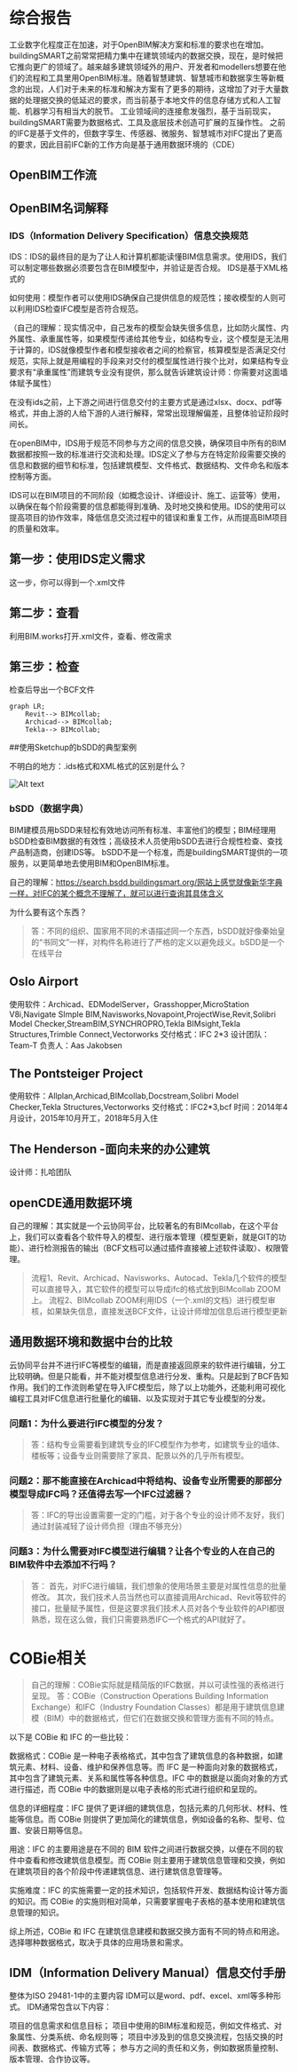 # 综合报告
工业数字化程度正在加速，对于OpenBIM解决方案和标准的要求也在增加。
buildingSMART之前常常把精力集中在建筑领域内的数据交换，现在，是时候把它推向更广的领域了。越来越多建筑领域外的用户、开发者和modellers想要在他们的流程和工具里用OpenBIM标准。随着智慧建筑、智慧城市和数据孪生等新概念的出现，人们对于未来的标准和解决方案有了更多的期待，这增加了对于大量数据的处理据交换的低延迟的要求，而当前基于本地文件的信息存储方式和人工智能、机器学习有相当大的脱节。
工业领域间的连接愈发强烈，基于当前现实，buildingSMART需要为数据格式、工具及底层技术创造可扩展的互操作性。
之前的IFC是基于文件的，但数字孪生、传感器、微服务、智慧城市对IFC提出了更高的要求，因此目前IFC新的工作方向是基于通用数据环境的（CDE）

## OpenBIM工作流
## OpenBIM名词解释
### IDS（Information Delivery Specification）信息交换规范
IDS：IDS的最终目的是为了让人和计算机都能读懂BIM信息需求。使用IDS，我们可以制定哪些数据必须要包含在BIM模型中，并验证是否合规。
IDS是基于XML格式的

如何使用：模型作者可以使用IDS确保自己提供信息的规范性；接收模型的人则可以利用IDS检查IFC模型是否符合规范。

（自己的理解：现实情况中，自己发布的模型会缺失很多信息，比如防火属性、内外属性、承重属性等，如果模型传递给其他专业，如结构专业，这个模型是无法用于计算的，IDS就像模型作者和模型接收者之间的检察官，核算模型是否满足交付规范，实际上就是用编程的手段来对交付的模型属性进行挨个比对，如果结构专业要求有“承重属性”而建筑专业没有提供，那么就告诉建筑设计师：你需要对这面墙体赋予属性）

在没有ids之前，上下游之间进行信息交付的主要方式是通过xlsx、docx、pdf等格式，并由上游的人给下游的人进行解释，常常出现理解偏差，且整体验证阶段时间长。

在openBIM中，IDS用于规范不同参与方之间的信息交换，确保项目中所有的BIM数据都按照一致的标准进行交流和处理。IDS定义了参与方在特定阶段需要交换的信息和数据的细节和标准，包括建筑模型、文件格式、数据结构、文件命名和版本控制等方面。

IDS可以在BIM项目的不同阶段（如概念设计、详细设计、施工、运营等）使用，以确保在每个阶段需要的信息都能得到准确、及时地交换和使用。IDS的使用可以提高项目的协作效率，降低信息交流过程中的错误和重复工作，从而提高BIM项目的质量和效率。

## 第一步：使用IDS定义需求
这一步，你可以得到一个.xml文件
## 第二步：查看
利用BIM.works打开.xml文件，查看、修改需求
## 第三步：检查
检查后导出一个BCF文件

``` mermaid
graph LR;
    Revit--> BIMcollab;
    Archicad--> BIMcollab;
    Tekla--> BIMcollab;
```

##使用Sketchup的bSDD的典型案例

不明白的地方：.ids格式和XML格式的区别是什么？

![Alt text](/images/yingzhu%20Museum.png)

### bSDD（数据字典）
BIM建模员用bSDD来轻松有效地访问所有标准、丰富他们的模型；BIM经理用bSDD检查BIM数据的有效性；高级技术人员使用bSDD去进行合规性检查、查找产品制造商，创建IDS等。
bSDD不是一个标准，而是buildingSMART提供的一项服务，以更简单地去使用BIM和OpenBIM标准。

自己的理解：https://search.bsdd.buildingsmart.org/网站上感觉就像新华字典一样，对IFC的某个概念不理解了，就可以进行查询其具体含义


为什么要有这个东西？
>答：不同的组织、国家用不同的术语描述同一个东西，bSDD就好像秦始皇的“书同文”一样，对构件名称进行了严格的定义以避免歧义。bSDD是一个在线平台

## Oslo Airport

使用软件：Archicad、EDModelServer，Grasshopper,MicroStation V8i,Navigate SImple BIM,Navisworks,Novapoint,ProjectWise,Revit,Solibri Model Checker,StreamBIM,SYNCHROPRO,Tekla BIMsight,Tekla Structures,Trimble Connect,Vectorworks
交付格式：IFC 2*3
设计团队：Team-T
负责人：Aas Jakobsen

## The Pontsteiger Project
使用软件：Allplan,Archicad,BIMcollab,Docstream,Solibri Model Checker,Tekla Structures,Vectorworks
交付格式：IFC2*3,bcf
时间：2014年4月设计，2015年10月开工，2018年5月入住

## The Henderson -面向未来的办公建筑
设计师：扎哈团队

## openCDE通用数据环境
自己的理解：其实就是一个云协同平台，比较著名的有BIMcollab，在这个平台上，我们可以查看各个软件导入的模型、进行版本管理（模型更新，就是GIT的功能）、进行检测报告的输出（BCF文档可以通过插件直接被上述软件读取）、权限管理。
>流程1、Revit、Archicad、Navisworks、Autocad、Tekla几个软件的模型可以直接导入，其它软件的模型可以导成ifc的格式放到BIMcollab ZOOM上。
流程2、BIMcollab ZOOM利用IDS（一个.xml的文档）进行模型审核，如果缺失信息，直接发送BCF文件，让设计师增加信息后进行模型更新

## 通用数据环境和数据中台的比较
云协同平台并不进行IFC等模型的编辑，而是直接返回原来的软件进行编辑，分工比较明确。但是只能看，并不能对模型信息进行分发、重构。只是起到了BCF告知作用。我们的工作流则希望在导入IFC模型后，除了以上功能外，还能利用可视化编程工具对IFC信息进行批量化的编辑、以及实现对于其它专业模型的分发。
### 问题1：为什么要进行IFC模型的分发？
>答：结构专业需要看到建筑专业的IFC模型作为参考，如建筑专业的墙体、楼板等；设备专业则需要除了家具、配景以外的几乎所有模型。
### 问题2：那不能直接在Archicad中将结构、设备专业所需要的那部分模型导成IFC吗？还值得去写一个IFC过滤器？
>答：IFC的导出设置需要一定的门槛，对于各个专业的设计师不友好，我们通过封装减轻了设计师负担（理由不够充分）
### 问题3：为什么需要对IFC模型进行编辑？让各个专业的人在自己的BIM软件中去添加不行吗？
>答：
首先，对IFC进行编辑，我们想象的使用场景主要是对属性信息的批量修改。
其次，我们技术人员当然也可以直接调用Archicad、Revit等软件的接口，批量赋予属性，但是这要求我们技术人员对各个专业软件的API都很熟悉，现在这么做，我们只需要熟悉IFC一个格式的API就好了。


# COBie相关
>自己的理解：COBie实际就是精简版的IFC数据，并以可读性强的表格进行呈现。
>答：COBie（Construction Operations Building Information Exchange）和IFC（Industry Foundation Classes）都是用于建筑信息建模（BIM）中的数据格式，但它们在数据交换和管理方面有不同的特点。

以下是 COBie 和 IFC 的一些比较：

数据格式：COBie 是一种电子表格格式，其中包含了建筑信息的各种数据，如建筑元素、材料、设备、维护和保养信息等。而 IFC 是一种面向对象的数据格式，其中包含了建筑元素、关系和属性等各种信息。IFC 中的数据是以面向对象的方式进行描述，而 COBie 中的数据则是以电子表格的形式进行组织和呈现的。

信息的详细程度：IFC 提供了更详细的建筑信息，包括元素的几何形状、材料、性能等信息。而 COBie 则提供了更加简化的建筑信息，例如设备的名称、型号、位置、安装日期等信息。

用途：IFC 的主要用途是在不同的 BIM 软件之间进行数据交换，以便在不同的软件中查看和修改建筑信息模型。而 COBie 则主要用于建筑信息管理和交换，例如在建筑项目的各个阶段中传递建筑信息、进行建筑信息管理等。

实施难度：IFC 的实施需要一定的技术知识，包括软件开发、数据结构设计等方面的知识。而 COBie 的实施则相对简单，只需要掌握电子表格的基本使用和建筑信息管理的知识。

综上所述，COBie 和 IFC 在建筑信息建模和数据交换方面有不同的特点和用途。选择哪种数据格式，取决于具体的应用场景和需求。


## IDM（Information Delivery Manual）信息交付手册
整体为ISO 29481-1中的主要内容
IDM可以是word、pdf、excel、xml等多种形式。
IDM通常包含以下内容：

项目的信息需求和信息目标；
项目中使用的BIM标准和规范，例如文件格式、对象属性、分类系统、命名规则等；
项目中涉及到的信息交换流程，包括交换的时间表、数据格式、传输方式等；
参与方之间的责任和义务，例如数据质量控制、版本管理、合作协议等。